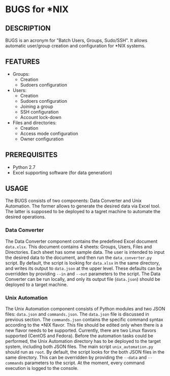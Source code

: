 # BUGS for *NIX
## DESCRIPTION
BUGS is an acronym for "Batch Users, Groups, Sudo/SSH". It allows automatic user/group creation and configuration for *NIX systems.

## FEATURES
* Groups:
	* Creation
	* Sudoers configuration
* Users:
	* Creation
	* Sudoers configuration
	* Joining a group
	* SSH configuration
	* Account lock-down
* Files and directories:
	* Creation
	* Access mode configuration
	* Owner configuration

## PREREQUISITES
* Python 2.7
* Excel supporting software (for data generation)

## USAGE
The BUGS consists of two components: Data Converter and Unix Automation. The former allows to generate the desired data via Excel tool. The latter is supposed to be deployed to a tagret machine to automate the desired operations.

### Data Converter
The Data Converter component contains the predefined Excel document `data.xlsx`. This document contains 4 sheets: Groups, Users, Files and Directories. Each sheet has some sample data. The user is intended to input the desired data to the document, and then run the `data_converter.py` script. 
By default, the script is looking for `data.xlsx` in the same directory, and writes its output to `data.json` at the upper level.
These defaults can be overridden by providing `--in` and `--out` parameters to the script.
The Data Converter can be run locally, and only its output file (`data.json`) should be deployed to a target machine.

### Unix Automation
The Unix Automation component consists of Python modules and two JSON files: `data.json` and `commands.json`. 
The `data.json` file is discussed in previous section. The `commands.json` contains the specific command syntax according to the *NIX flavor. 
This file should be edited only when there is a new flavor needs to be supported. Currently, there are two Linux flavors supported (CentOS and Fedora).
Before the automation tasks could be performed, the Unix Automation directory has to be deployed to the target system, including both JSON files.
The main script `unix_automation.py` should run as `root`.
By default, the script looks for the both JSON files in the same directory. This can be overridden by providing the `--data` and `--commands` parameters to the script.
At the moment, every command execution is logged to the console.